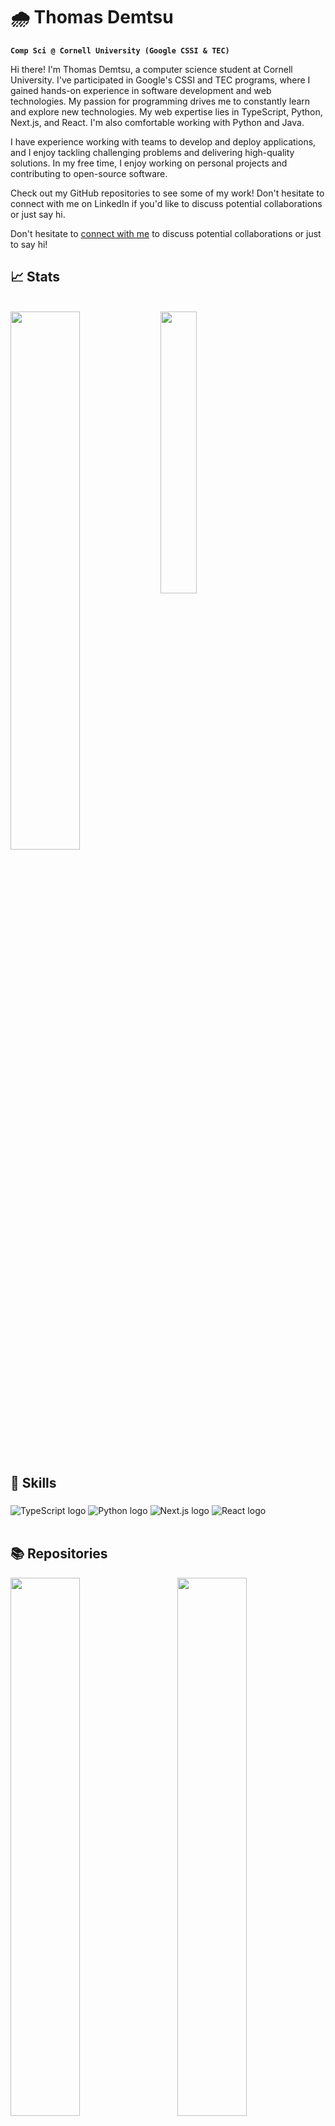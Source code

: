 # 🌧️ Thomas Demtsu

**`Comp Sci @ Cornell University (Google CSSI & TEC)`**

Hi there! I'm Thomas Demtsu, a computer science student at Cornell University. I've participated in Google's CSSI and TEC programs, where I gained hands-on experience in software development and web technologies. My passion for programming drives me to constantly learn and explore new technologies.
My web expertise lies in TypeScript, Python, Next.js, and React. I'm also comfortable working with Python and Java.

I have experience working with teams to develop and deploy applications, and I enjoy tackling challenging problems and delivering high-quality solutions.
In my free time, I enjoy working on personal projects and contributing to open-source software. 

Check out my GitHub repositories to see some of my work! Don't hesitate to connect with me on LinkedIn if you'd like to discuss potential collaborations or just say hi. 

Don't hesitate to [connect with me](https://www.linkedin.com/in/thomas-demtsu/) to discuss potential collaborations or just to say hi!
## 📈 Stats
<br clear="left"/>
<div>
  <img align='left' width = "47%" src= "https://github-readme-stats.vercel.app/api?username=tdemtsu&hide=contribs,prs"/>
  <img align='middle' width = "34%" src= "https://github-readme-stats.vercel.app/api/top-langs/?username=tdemtsu&layout=compact"/>
</div>

<br clear="left"/>

## 🚀 Skills
<div>
  <img align='middle'  src="https://img.shields.io/badge/typescript-%23007ACC.svg?style=for-the-badge&logo=typescript&logoColor=white" alt="TypeScript logo">
  <img align='middle'  src="https://img.shields.io/badge/python-3670A0?style=for-the-badge&logo=python&logoColor=ffdd54" alt="Python logo">
  <img align='middle'  src="https://img.shields.io/badge/Next-black?style=for-the-badge&logo=next.js&logoColor=white" alt="Next.js logo">
  <img align='middle'  src="https://img.shields.io/badge/react-%2320232a.svg?style=for-the-badge&logo=react&logoColor=%2361DAFB" alt="React logo">
</div>

<br>

## 📚 Repositories


<img align='left' width = "47%" src="https://github-readme-stats.vercel.app/api/pin/?username=tdemtsu&repo=blog"/>
<img align='right' width = "47%" src="https://github-readme-stats.vercel.app/api/pin/?username=tdemtsu&repo=poe2021"/>


<br>

